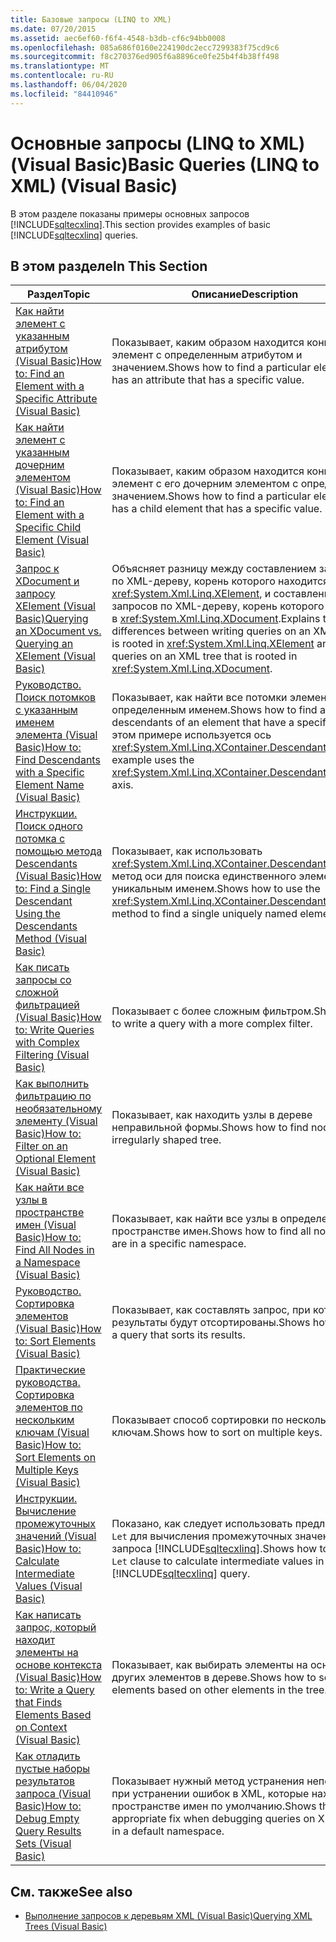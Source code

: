 ```yaml
---
title: Базовые запросы (LINQ to XML)
ms.date: 07/20/2015
ms.assetid: aec6ef60-f6f4-4548-b3db-cf6c94bb0008
ms.openlocfilehash: 085a686f0160e224190dc2ecc7299383f75cd9c6
ms.sourcegitcommit: f8c270376ed905f6a8896ce0fe25b4f4b38ff498
ms.translationtype: MT
ms.contentlocale: ru-RU
ms.lasthandoff: 06/04/2020
ms.locfileid: "84410946"
---
```

# <a name="basic-queries-linq-to-xml-visual-basic"></a><span data-ttu-id="147ed-102">Основные запросы (LINQ to XML) (Visual Basic)</span><span class="sxs-lookup"><span data-stu-id="147ed-102">Basic Queries (LINQ to XML) (Visual Basic)</span></span>
<span data-ttu-id="147ed-103">В этом разделе показаны примеры основных запросов [!INCLUDE[sqltecxlinq](~/includes/sqltecxlinq-md.md)].</span><span class="sxs-lookup"><span data-stu-id="147ed-103">This section provides examples of basic [!INCLUDE[sqltecxlinq](~/includes/sqltecxlinq-md.md)] queries.</span></span>  
  
## <a name="in-this-section"></a><span data-ttu-id="147ed-104">В этом разделе</span><span class="sxs-lookup"><span data-stu-id="147ed-104">In This Section</span></span>  
  
|<span data-ttu-id="147ed-105">Раздел</span><span class="sxs-lookup"><span data-stu-id="147ed-105">Topic</span></span>|<span data-ttu-id="147ed-106">Описание</span><span class="sxs-lookup"><span data-stu-id="147ed-106">Description</span></span>|  
|-----------|-----------------|  
|[<span data-ttu-id="147ed-107">Как найти элемент с указанным атрибутом (Visual Basic)</span><span class="sxs-lookup"><span data-stu-id="147ed-107">How to: Find an Element with a Specific Attribute (Visual Basic)</span></span>](how-to-find-an-element-with-a-specific-attribute.md)|<span data-ttu-id="147ed-108">Показывает, каким образом находится конкретный элемент с определенным атрибутом и значением.</span><span class="sxs-lookup"><span data-stu-id="147ed-108">Shows how to find a particular element that has an attribute that has a specific value.</span></span>|  
|[<span data-ttu-id="147ed-109">Как найти элемент с указанным дочерним элементом (Visual Basic)</span><span class="sxs-lookup"><span data-stu-id="147ed-109">How to: Find an Element with a Specific Child Element (Visual Basic)</span></span>](how-to-find-an-element-with-a-specific-child-element.md)|<span data-ttu-id="147ed-110">Показывает, каким образом находится конкретный элемент с его дочерним элементом с определенным значением.</span><span class="sxs-lookup"><span data-stu-id="147ed-110">Shows how to find a particular element that has a child element that has a specific value.</span></span>|  
|[<span data-ttu-id="147ed-111">Запрос к XDocument и запросу XElement (Visual Basic)</span><span class="sxs-lookup"><span data-stu-id="147ed-111">Querying an XDocument vs. Querying an XElement (Visual Basic)</span></span>](querying-an-xdocument-vs-querying-an-xelement.md)|<span data-ttu-id="147ed-112">Объясняет разницу между составлением запросов по XML-дереву, корень которого находится в <xref:System.Xml.Linq.XElement>, и составлением запросов по XML-дереву, корень которого находится в <xref:System.Xml.Linq.XDocument>.</span><span class="sxs-lookup"><span data-stu-id="147ed-112">Explains the differences between writing queries on an XML tree that is rooted in <xref:System.Xml.Linq.XElement> and writing queries on an XML tree that is rooted in <xref:System.Xml.Linq.XDocument>.</span></span>|  
|[<span data-ttu-id="147ed-113">Руководство. Поиск потомков с указанным именем элемента (Visual Basic)</span><span class="sxs-lookup"><span data-stu-id="147ed-113">How to: Find Descendants with a Specific Element Name (Visual Basic)</span></span>](how-to-find-descendants-with-a-specific-element-name.md)|<span data-ttu-id="147ed-114">Показывает, как найти все потомки элемента с определенным именем.</span><span class="sxs-lookup"><span data-stu-id="147ed-114">Shows how to find all the descendants of an element that have a specific name.</span></span> <span data-ttu-id="147ed-115">В этом примере используется ось <xref:System.Xml.Linq.XContainer.Descendants%2A>.</span><span class="sxs-lookup"><span data-stu-id="147ed-115">This example uses the <xref:System.Xml.Linq.XContainer.Descendants%2A> axis.</span></span>|  
|[<span data-ttu-id="147ed-116">Инструкции. Поиск одного потомка с помощью метода Descendants (Visual Basic)</span><span class="sxs-lookup"><span data-stu-id="147ed-116">How to: Find a Single Descendant Using the Descendants Method (Visual Basic)</span></span>](how-to-find-a-single-descendant-using-the-descendants-method.md)|<span data-ttu-id="147ed-117">Показывает, как использовать <xref:System.Xml.Linq.XContainer.Descendants%2A> метод оси для поиска единственного элемента с уникальным именем.</span><span class="sxs-lookup"><span data-stu-id="147ed-117">Shows how to use the <xref:System.Xml.Linq.XContainer.Descendants%2A> axis method to find a single uniquely named element.</span></span>|  
|[<span data-ttu-id="147ed-118">Как писать запросы со сложной фильтрацией (Visual Basic)</span><span class="sxs-lookup"><span data-stu-id="147ed-118">How to: Write Queries with Complex Filtering (Visual Basic)</span></span>](how-to-write-queries-with-complex-filtering.md)|<span data-ttu-id="147ed-119">Показывает с более сложным фильтром.</span><span class="sxs-lookup"><span data-stu-id="147ed-119">Shows how to write a query with a more complex filter.</span></span>|  
|[<span data-ttu-id="147ed-120">Как выполнить фильтрацию по необязательному элементу (Visual Basic)</span><span class="sxs-lookup"><span data-stu-id="147ed-120">How to: Filter on an Optional Element (Visual Basic)</span></span>](how-to-filter-on-an-optional-element.md)|<span data-ttu-id="147ed-121">Показывает, как находить узлы в дереве неправильной формы.</span><span class="sxs-lookup"><span data-stu-id="147ed-121">Shows how to find nodes in an irregularly shaped tree.</span></span>|  
|[<span data-ttu-id="147ed-122">Как найти все узлы в пространстве имен (Visual Basic)</span><span class="sxs-lookup"><span data-stu-id="147ed-122">How to: Find All Nodes in a Namespace (Visual Basic)</span></span>](how-to-find-all-nodes-in-a-namespace.md)|<span data-ttu-id="147ed-123">Показывает, как найти все узлы в определенном пространстве имен.</span><span class="sxs-lookup"><span data-stu-id="147ed-123">Shows how to find all nodes that are in a specific namespace.</span></span>|  
|[<span data-ttu-id="147ed-124">Руководство. Сортировка элементов (Visual Basic)</span><span class="sxs-lookup"><span data-stu-id="147ed-124">How to: Sort Elements (Visual Basic)</span></span>](how-to-sort-elements.md)|<span data-ttu-id="147ed-125">Показывает, как составлять запрос, при котором его результаты будут отсортированы.</span><span class="sxs-lookup"><span data-stu-id="147ed-125">Shows how to write a query that sorts its results.</span></span>|  
|[<span data-ttu-id="147ed-126">Практические руководства. Сортировка элементов по нескольким ключам (Visual Basic)</span><span class="sxs-lookup"><span data-stu-id="147ed-126">How to: Sort Elements on Multiple Keys (Visual Basic)</span></span>](how-to-sort-elements-on-multiple-keys.md)|<span data-ttu-id="147ed-127">Показывает способ сортировки по нескольким ключам.</span><span class="sxs-lookup"><span data-stu-id="147ed-127">Shows how to sort on multiple keys.</span></span>|  
|[<span data-ttu-id="147ed-128">Инструкции. Вычисление промежуточных значений (Visual Basic)</span><span class="sxs-lookup"><span data-stu-id="147ed-128">How to: Calculate Intermediate Values (Visual Basic)</span></span>](how-to-calculate-intermediate-values.md)|<span data-ttu-id="147ed-129">Показано, как следует использовать предложение `Let` для вычисления промежуточных значений запроса [!INCLUDE[sqltecxlinq](~/includes/sqltecxlinq-md.md)].</span><span class="sxs-lookup"><span data-stu-id="147ed-129">Shows how to use the `Let` clause to calculate intermediate values in a [!INCLUDE[sqltecxlinq](~/includes/sqltecxlinq-md.md)] query.</span></span>|  
|[<span data-ttu-id="147ed-130">Как написать запрос, который находит элементы на основе контекста (Visual Basic)</span><span class="sxs-lookup"><span data-stu-id="147ed-130">How to: Write a Query that Finds Elements Based on Context (Visual Basic)</span></span>](how-to-write-a-query-that-finds-elements-based-on-context.md)|<span data-ttu-id="147ed-131">Показывает, как выбирать элементы на основе других элементов в дереве.</span><span class="sxs-lookup"><span data-stu-id="147ed-131">Shows how to select elements based on other elements in the tree.</span></span>|  
|[<span data-ttu-id="147ed-132">Как отладить пустые наборы результатов запроса (Visual Basic)</span><span class="sxs-lookup"><span data-stu-id="147ed-132">How to: Debug Empty Query Results Sets (Visual Basic)</span></span>](how-to-debug-empty-query-results-sets.md)|<span data-ttu-id="147ed-133">Показывает нужный метод устранения неполадки при устранении ошибок в XML, которые находятся в пространстве имен по умолчанию.</span><span class="sxs-lookup"><span data-stu-id="147ed-133">Shows the appropriate fix when debugging queries on XML that is in a default namespace.</span></span>|  
  
## <a name="see-also"></a><span data-ttu-id="147ed-134">См. также</span><span class="sxs-lookup"><span data-stu-id="147ed-134">See also</span></span>

- [<span data-ttu-id="147ed-135">Выполнение запросов к деревьям XML (Visual Basic)</span><span class="sxs-lookup"><span data-stu-id="147ed-135">Querying XML Trees (Visual Basic)</span></span>](querying-xml-trees.md)
